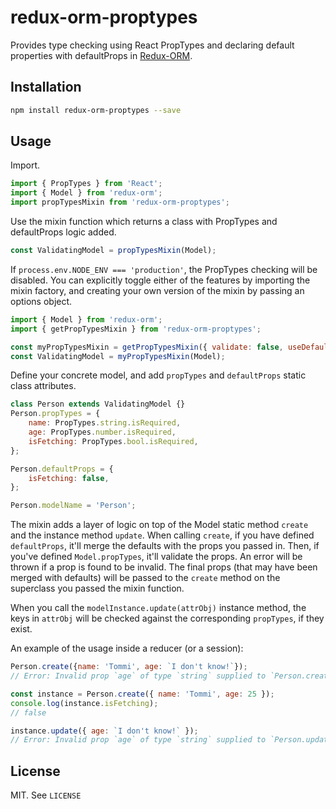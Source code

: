 redux-orm-proptypes
===============

Provides type checking using React PropTypes and declaring default properties with defaultProps in [Redux-ORM](https://github.com/tommikaikkonen/redux-orm). 

## Installation

```bash
npm install redux-orm-proptypes --save
```

## Usage

Import.

```javascript
import { PropTypes } from 'React';
import { Model } from 'redux-orm';
import propTypesMixin from 'redux-orm-proptypes';
```

Use the mixin function which returns a class with PropTypes and defaultProps logic added.

```javascript
const ValidatingModel = propTypesMixin(Model);
```

If `process.env.NODE_ENV === 'production'`, the PropTypes checking will be disabled. You can explicitly toggle either of the features by importing the mixin factory, and creating your own version of the mixin by passing an options object.

```javascript
import { Model } from 'redux-orm';
import { getPropTypesMixin } from 'redux-orm-proptypes';

const myPropTypesMixin = getPropTypesMixin({ validate: false, useDefaults: true});
const ValidatingModel = myPropTypesMixin(Model);
```

Define your concrete model, and add `propTypes` and `defaultProps` static class attributes.

```javascript
class Person extends ValidatingModel {}
Person.propTypes = {
    name: PropTypes.string.isRequired,
    age: PropTypes.number.isRequired,
    isFetching: PropTypes.bool.isRequired,
};

Person.defaultProps = {
    isFetching: false,
};

Person.modelName = 'Person';
```

The mixin adds a layer of logic on top of the Model static method `create` and the instance method `update`. When calling `create`, if you have defined `defaultProps`, it'll merge the defaults with the props you passed in. Then, if you've defined `Model.propTypes`, it'll validate the props. An error will be thrown if a prop is found to be invalid. The final props (that may have been merged with defaults) will be passed to the `create` method on the superclass you passed the mixin function.

When you call the `modelInstance.update(attrObj)` instance method, the keys in `attrObj` will be checked against the corresponding `propTypes`, if they exist.

An example of the usage inside a reducer (or a session):

```javascript
Person.create({name: 'Tommi', age: `I don't know!`});
// Error: Invalid prop `age` of type `string` supplied to `Person.create`, expected `number`.

const instance = Person.create({ name: 'Tommi', age: 25 });
console.log(instance.isFetching);
// false

instance.update({ age: `I don't know!` });
// Error: Invalid prop `age` of type `string` supplied to `Person.update`, expected `number`.
```

## License

MIT. See `LICENSE`